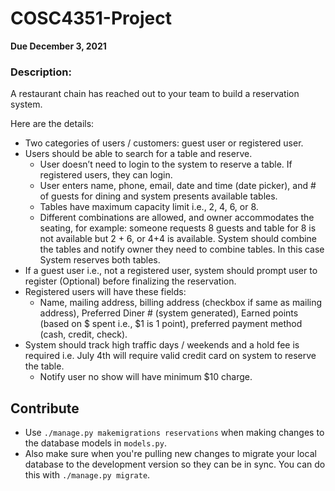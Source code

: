 # COSC4351-Project
**Due December 3, 2021**

### Description: 
A restaurant chain has reached out to your team to build a reservation system. 

Here are the details:
-	Two categories of users / customers: guest user or registered user.
- Users should be able to search for a table and reserve. 
  - User doesn’t need to login to the system to reserve a table. If registered users, they can login.
  -	User enters name, phone, email, date and time (date picker), and # of guests for dining and system presents available tables.
  -	Tables have maximum capacity limit i.e., 2, 4, 6, or 8.
  -	Different combinations are allowed, and owner accommodates the seating, for example: someone requests 8 guests and table for 8 is not available but 2 + 6, or 4+4 is available.     System should combine the tables and notify owner they need to combine tables. In this case System reserves both tables.
-	If a guest user i.e., not a registered user, system should prompt user to register (Optional) before finalizing the reservation.
-	Registered users will have these fields:
    - Name, mailing address, billing address (checkbox if same as mailing address), Preferred Diner # (system generated), Earned points (based on $ spent i.e., $1 is 1 point),     preferred payment method (cash, credit, check).
-	System should track high traffic days / weekends and a hold fee is required i.e. July 4th will require valid credit card on system to reserve the table.
    - Notify user no show will have minimum $10 charge.

## Contribute

- Use `./manage.py makemigrations reservations` when making changes to the database models in `models.py`.
- Also make sure when you're pulling new changes to migrate your local database to the development version so they can be in sync. You can do this with `./manage.py migrate`.
